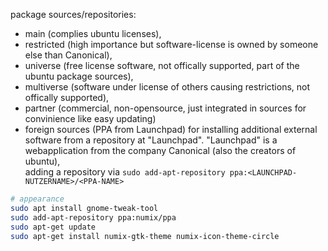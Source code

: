 package sources/repositories:
  + main (complies ubuntu licenses),
  + restricted (high importance but software-license is owned by someone else than Canonical),
  + universe (free license software, not offically supported, part of the ubuntu package sources),
  + multiverse (software under license of others causing restrictions, not offically supported),
  + partner (commercial, non-opensource, just integrated in sources for convinience like easy updating)
  + foreign sources (PPA from Launchpad)
    for installing additional external software from a repository at "Launchpad".
     "Launchpad" is a webapplication from the company Canonical (also the creators of ubuntu),  
     adding a repository via `sudo add-apt-repository ppa:<LAUNCHPAD-NUTZERNAME>/<PPA-NAME>`

```bash
# appearance
sudo apt install gnome-tweak-tool
sudo add-apt-repository ppa:numix/ppa
sudo apt-get update
sudo apt-get install numix-gtk-theme numix-icon-theme-circle
```